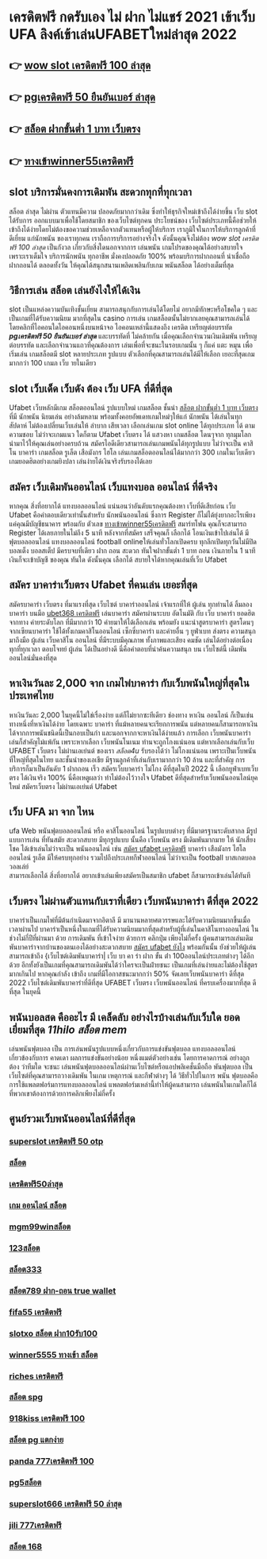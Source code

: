 # เครดิตฟรี กดรับเอง ไม่ ฝาก ไม่แชร์ 2021 เข้าเว็บ UFA ลิงค์เข้าเล่นUFABETใหม่ล่าสุด 2022 

## 👉 [wow slot เครดิตฟรี 100 ล่าสุด](https://bio.link/tisawago)
## 👉 [pgเครดิตฟรี 50 ยืนยันเบอร์ ล่าสุด](https://mabet.net/credit-free-new/)
## 👉 [สล็อต ฝากขั้นต่ำ 1 บาท เว็บตรง](https://member.mabet.net/?action=login)
## 👉 [ทางเข้าwinner55เครดิตฟรี](https://mabet.net/)

##  slot  บริการมั่นคงการเดิมพัน  สะดวกทุกที่ทุกเวลา

 สล็อต ล่าสุด ไม่ผ่าน ตัวแทนมีความ ปลอดภัยมากกว่าเดิม ซึ่งทำให้ธุรกิจใหม่เข้าถึงได้ง่ายขึ้น   เว็บ slot ได้รับการ ออกแบบมาเพื่อใช้โดยสมาชิก ของเว็บไซต์ทุกคน ประโยชน์ของ เว็บไซต์ประเภทนี้คือช่วยให้เข้าถึงได้ง่ายโดยไม่ต้องขอความช่วยเหลือจากตัวแทนหรือผู้ให้บริการ เราภูมิใจในการให้บริการลูกค้าที่ดีเยี่ยม แก่นักพนัน ของเราทุกคน เราถือการบริการอย่างจริงใจ ดังนั้นคุณจึงไม่ต้อง *wow slot เครดิตฟรี 100 ล่าสุด* เป็นกังวล เกี่ยวกับสิ่งใดนอกจากการ เล่นพนัน เกมโปรดของคุณได้อย่างสบายใจ เพราะเราเต็มใจ บริการนักพนัน ทุกอาชีพ มั่งคงปลอดภัย 100% พร้อมบริการฝากถอนที่ น่าเชื่อถือ ฝากถอนได้  ตลอดทั้งวัน  ให้คุณได้สนุกสนานเพลิดเพลินกับเกม พนันสล็อต  ได้อย่างเต็มที่สุด


## วิธีการเล่น สล็อต เล่นยังไงให้ได้เงิน

 slot เป็นแหล่งความบันเทิงชั้นเยี่ยม สามารถสนุกกับการเล่นได้โดยไม่ อยากมีทักษะหรือโชคใด ๆ และเป็นเกมที่ได้รับความนิยม มากที่สุดใน casino  การเล่น เกมสล็อตนั้นไม่ยากเลยคุณสามารถเล่นได้โดยคลิกที่ไอคอนใดไอคอนหนึ่งบนหน้าจอ ไอคอนเหล่านี้แสดงถึง เครดิต  เหรียญต่อบรรทัด ***pgเครดิตฟรี 50 ยืนยันเบอร์ ล่าสุด*** และบรรทัดที่ ไม่คล้ายกัน เมื่อคุณเลือกจำนวนเงินเดิมพัน   เหรียญต่อบรรทัด และเลือกจำนวนแถวที่คุณต้องการ เล่นเพื่อที่จะชนะในรอบเกมนั้น ๆ ก็แค่ แตะ  หมุน  เพื่อเริ่มเล่น เกมสล็อตมี slot หลายประเภท รูปแบบ ตัวเลือกที่คุณสามารถเล่นได้มีให้เลือก เยอะที่สุดเกมมากกว่า 100 เกมภ เว็บ ายในเดียว


##  slot  เว็บเด็ด เว็บดัง ต้อง  เว็บ UFA ที่ดีที่สุด

 Ufabet เว็บหลักมีเกม สล็อตออนไลน์ รูปแบบใหม่ เกมสล็อต ชั้นนำ [สล็อต ฝากขั้นต่ำ 1 บาท เว็บตรง](https://mabet.net/) ที่มี นักพนัน นิยมเล่น อย่างล้มหลาม พร้อมทั้งคอยอัพเดทเกมใหม่ๆให้แก่ นักพนัน ได้เล่นในทุก สัปดาห์   ไม่ต้องเปลี่ยนเว็บเล่นให้ ลำบาก เสียเวลา เลือกเล่นเกม slot online ได้ทุกประเภท ได้ ตามความชอบ ไม่ว่าจะเกมแนว ใดก็ตาม Ufabet เว็บตรง ได้ แสวงหา เกมสล็อต โดนๆจาก ทุกมุมโลก  นำมาไว้ให้คุณเล่นอย่างครบถ้วน  สมัครไอดีเดียวสามารถเล่นเกมพนันได้ทุกรูปแบบ ไม่ว่าจะเป็น คาสิโน บาคาร่า เกมสล็อต  รูเล็ต เสือมังกร ไฮโล เล่นเกมสล็อตออนไลน์ได้มากกว่า 300 เกมในเว็บเดียว เกมยอดฮิตอย่างเกมยิงปลา เล่นง่ายได้เงินจริงรับรองได้เลย


## สมัคร เว็บเดิมพันออนไลน์ เว็บแทงบอล ออนไลน์ ที่ดีจริง

หากคุณ สิ่งที่อยากได้ แทงบอลออนไลน์ แน่นอนว่าอันดับแรกคุณต้องหา เว็บที่ดีเสียก่อน เว็บ Ufabet คือคำตอบเดียวเท่านั้นสำหรับ นักพนันออนไลน์  ซึ่งการ Register ก็ไม่ได้ยุ่งยากอะไรเพียงแค่คุณมีบัญชีธนาคาร พร้อมกับ ตัวเลข [ทางเข้าwinner55เครดิตฟรี](https://mabet.net/register/)  สมาร์ทโฟน คุณก็จะสามารถ  Register ได้เลยภายในไม่ถึง 5 นาที หลังจากที่สมัคร เสร็จคุณก็ เลือกได้  โอนเงินเข้าไปเล่นได้ มีฟุตบอลออนไลน์ แทงบอลออนไลน์ football onlineให้เล่นทั่วโลกเปิดครบ ทุกลีกเปิดทุกวันไม่มีปิด  บอลเต็ง บอลสเต็ป มีครบจบที่เดียว  ฝาก  ถอน สะดวก ทันใจฝากขั้นต่ำ 1 บาท ถอน เงินภายใน 1 นาทีเงินก็จะเข้าบัญชี ของคุณ ทันใด  ดังนั้นคุณ เลือกได้ สบายใจได้หากคุณเล่นที่เว็บ Ufabet 

## สมัคร บาคาร่าเว็บตรง Ufabet ที่คนเล่น เยอะที่สุด

สมัครบาคาร่า เว็บตรง  ที่มาแรงที่สุด  เว็บไซต์ บาคาร่าออนไลน์ เจ้าแรกที่ให้  ผู้เล่น  ทุกท่านได้ ลิ้มลอง บาคาร่า บนมือ [ubet368 เครดิตฟรี](https://mabet.net/register/) เล่นบาคาร่า สมัครผ่านระบบ อัตโนมัติ กับ เว็บ บาคาร่า ยอดฮิต   จากทาง ค่ายระดับโลก ที่มีมากกว่า 10 ค่ายมาให้ได้เลือกเล่น พร้อมยัง แนะนำสูตรบาคาร่า  สูตรโดนๆ  จากเซียนบาคาร่า ใช้ได้ทั้งเกมคาสิโนออนไลน์ เซ็กซี่บาคาร่า และค่ายอื่น ๆ ยูฟ่าเบท ส่งตรง  ความสนุกมาถึงมือ  ผู้เล่น เว็บคาสิโน ออนไลน์ ที่มีระบบมีคุณภาพ ทั้งภาพและเสียง คมชัด เล่นได้อย่างต่อเนื่อง ทุกที่ทุกเวลา  ตอบโจทย์  ผู้เล่น ได้เป็นอย่างดี นี่คือคำตอบที่น่าค้นความสนุก บน เว็บไซต์นี้ เดิมพัน ออนไลน์มั่นคงที่สุด

## หาเงินวันละ 2,000  จาก เกมไพ่บาคาร่า  กับเว็บพนันใหญ่ที่สุดในประเทศไทย

หาเงินวันละ 2,000  ในยุคนี้ไม่ใช่เรื่องง่าย แต่ก็ไม่ยากซะทีเดียว ช่องทาง หาเงิน   ออนไลน์ ก็เป็นเช่นทางหนึ่งที่หาเงินได้ง่าย โดยเฉพาะ บาคาร่า ที่แม้หลายคนจะเรียกการพนัน แต่หลายคนก็สามารถหาเงินได้จากการพนันชนิดนี้เป็นกอบเป็นกำ และนอกจากกจะหาเงินได้ง่ายแล้ว การเลือก  เว็บพนันบาคาร่า  เล่นก็สำคัญไม่แพ้กัน เพราะหากเลือก  เว็บพนันโนเนม  ท่านจะถูกโกงแน่นอน แต่หากเลือกเล่นกับเว็บ UFABET เว็บตรง ไม่ผ่านเอเย่นต์ ของเรา *สล็อต4u* รับรองได้ว่า ไม่โกงแน่นอน เพราะเป็นเว็บพนันที่ใหญ่ที่สุดในไทย และชั้นนำของเอเชีย มีฐานลูกค้าที่เล่นกับเรามากกว่า 10 ล้าน และที่สำคัญ การบริการก็มาเป็นอันดับ 1 ฝากถอน เร็ว สมัครเว็บบาคาร่า ไม่โกง ดีที่สุดในปี 2022 นี้ เลือกยูฟ่าเบทเว็บตรง ได้เงินจริง 100% นี่คือเหตูผลว่า ทำไม่ต้องไว้วางใจ Ufabet  ดีที่สุดสำหรับเว็บพนันออนไลน์ยุคใหม่  สมัครเว็บตรง ไม่ผ่านเอเย่นต์ Ufabet 


## เว็บ UFA มา จาก ไหน

 ufa Web พนันฟุตบอลออนไลน์     หรือ คาสิโนออนไลน์   ในรูปแบบต่างๆ   ที่มีมาตรฐานระดับสากล มีรูปแบบการเล่น   ที่ทันสมัย   สะดวกสบาย    มีทุกรูปแบบ  นั้นคือ  เว็บพนัน ตรง   มีเดิมพันมากมาย   ให้ นักเสี่ยงโชค ได้เข้าเล่นไม่ว่าจะเป็น  พนันออนไลน์   เช่น [สมัคร ufabet เครดิตฟรี](https://mabet.net/credit-free-100/) บาคาร่า   เสือมังกร ไฮโลออนไลน์    รูเล็ต   มีให้ครบทุกอย่าง รวมไปถึงประเภทกีฬาออนไลน์   ไม่ว่าจะเป็น  football บาสเกตบอล    วอลเล่ย์  
  สามารถเลือกได้  สิ่งที่อยากได้ อยากเข้าเล่นเพียงสมัครเป็นสมาชิก    ufabet  ก็สามารถเข้าเล่นได้ทันที


## เว็บตรง ไม่ผ่านตัวแทนกับเราที่เดียว  เว็บพนันบาคาร่า ดีที่สุด 2022 

บาคาร่าเป็นเกมไพ่ที่มีต้นกำเนิดมาจากอิตาลี มี  มานานหลายศตวรรษและได้รับความนิยมมากขึ้นเมื่อเวลาผ่านไป บาคาร่าเป็นหนึ่งในเกมที่ได้รับความนิยมมากที่สุดสำหรับผู้ที่เล่นในคาสิโนทางออนไลน์ ในช่วงไม่กี่ปีที่ผ่านมา ด้วย   การเดิมพัน ที่เข้าใจง่าย ด้วยการ คลิกปุ่ม  เพียงไม่กี่ครั้ง ผู้คนสามารถเล่นเดิมพันบาคาร่าจากบ้านของตนเองได้อย่างสะดวกสบาย [สมัคร ufabet ยังไง](https://mabet.net/20-free-100/)  พร้อมกันนั้น ยังช่วยให้ผู้เล่นสามารถเข้าถึง {เว็บไซต์เดิมพันบาคาร่า| เว็บ บา คา ร่า ฝาก ขั้น ต่ํา 100ออนไลน์ประเภทต่างๆ ได้อีกด้วย อีกทั้งยังเป็นเกมที่คุณสามารถเดิมพันได้ว่าใครจะเป็นฝ่ายชนะ เป็นเกมที่เล่นง่ายและไม่ต้องใช้สูตรมากเกินไป หากคุณกำลัง  เข้าถึง เกมที่มีโอกาสชนะมากกว่า 50%  จัดเลยเว็บพนันบาคาร่า ดีที่สุด 2022  เว็บไซต์เดิมพันบาคาร่าที่ดีที่สุด UFABET เว็บตรง เว็บพนันออนไลน์ ที่ครบเครื่องมากที่สุด ดีที่สุด ในยุคนี้


##  พนันบอลสด คืออะไร มี เคล็ดลับ  อย่างไรบ้างเล่นกับเว็บใด ยอดเยี่ยมที่สุด *11hilo สล็อต mem* 

 เล่นพนันฟุตบอล เป็น การเล่นพนันรูปแบบหนึ่งเกี่ยวกับการแข่งขันฟุตบอล แทงบอลออนไลน์ เกี่ยวข้องกับการ คาดเดา ผลการแข่งขันอย่างน้อย หนึ่งแมต์ตัวอย่างเช่น โดยการคาดการณ์ อย่างถูกต้อง ว่าทีมใด จะชนะ เล่นพนันฟุตบอลออนไลน์ผ่านเว็บไซต์หรือแอปพลิเคชั่นมือถือ พันฟุตบอล เป็นเว็บไซต์ที่คุณสามารถวางเดิมพัน ในเกม เหตุการณ์ และกีฬาต่างๆ ได้ วิธีทั่วไปในการ พนัน ฟุตบอลคือการใช้แพลตฟอร์มการแทงบอลออนไลน์ แพลตฟอร์มเหล่านี้ทำให้ผู้คนสามารถ เล่นพนันในเกมใดก็ได้ที่พวกเขาต้องการด้วยการคลิกเพียงไม่กี่ครั้ง 

## ศูนย์รวมเว็บพนันออนไลน์ที่ดีที่สุด

### [superslot เครดิตฟรี 50 otp](https://atom.io/themes/MABET.net%20สล็อตหมายเลข1%20แตกหนัก%20100%%20สล็อต%20xo%20ใหม่%20008%20สล็อต%20สล็อตแตกหนัก%2020รับ100)
### [สล็อต](https://atom.io/themes/MABET.net%20สล็อตหมายเลข1%20แตกหนัก%20100%%20winner55%20เครดิตฟรี%20008%20สล็อต%20สล็อตแตกหนัก%2020รับ100)
### [เครดิตฟรี50ล่าสุด](https://atom.io/themes/MABET.net%20สล็อตหมายเลข1%20แตกหนัก%20100%%20ยิงปลา%20เครดิตฟรี%20ไม่ต้องฝากก่อน%20ไม่ต้องแชร์%20ยืนยันเบอร์โทรศัพท์%20008%20สล็อต%20สล็อตแตกหนัก%2020รับ100)
### [เกม ออนไลน์ สล็อต](https://atom.io/themes/MABET.net%20สล็อตหมายเลข1%20แตกหนัก%20100%%20superslot%20444%20เครดิตฟรี%2050%20ยืนยันเบอร์%20008%20สล็อต%20สล็อตแตกหนัก%2020รับ100)
### [mgm99winสล็อต](https://atom.io/themes/MABET.net%20สล็อตหมายเลข1%20แตกหนัก%20100%%20pg%20slot%20walletเครดิตฟรี%20008%20สล็อต%20สล็อตแตกหนัก%2020รับ100)
### [123สล็อต](https://atom.io/themes/MABET.net%20สล็อตหมายเลข1%20แตกหนัก%20100%%20เครดิตฟรี300ไม่ต้องฝากไม่ต้องแชร์แค่สมัคร%202022%20008%20สล็อต%20สล็อตแตกหนัก%2020รับ100)
### [สล็อต333](https://atom.io/themes/MABET.net%20สล็อตหมายเลข1%20แตกหนัก%20100%%20สล็อต%20เติม%20true%20wallet%20ฝาก-ถอน%20ไม่มี%20ขั้น%20ต่ํา%202021%20008%20สล็อต%20สล็อตแตกหนัก%2020รับ100)
### [สล็อต789 ฝาก-ถอน true wallet](https://atom.io/themes/MABET.net%20สล็อตหมายเลข1%20แตกหนัก%20100%%20เครดิตฟรี200%20008%20สล็อต%20สล็อตแตกหนัก%2020รับ100)
### [fifa55 เครดิตฟรี](https://atom.io/themes/MABET.net%20สล็อตหมายเลข1%20แตกหนัก%20100%%20sagame%20เครดิตฟรี%20100%20008%20สล็อต%20สล็อตแตกหนัก%2020รับ100)
### [slotxo สล็อต ฝาก10รับ100](https://atom.io/themes/MABET.net%20สล็อตหมายเลข1%20แตกหนัก%20100%%20superslot1234%20เครดิตฟรี50%20008%20สล็อต%20สล็อตแตกหนัก%2020รับ100)
### [winner5555 ทางเข้า สล็อต](https://atom.io/themes/MABET.net%20สล็อตหมายเลข1%20แตกหนัก%20100%%20วิธี%20สมัคร%20ufabet%20ฟรีเครดิต%20008%20สล็อต%20สล็อตแตกหนัก%2020รับ100)
### [riches เครดิตฟรี](https://atom.io/themes/MABET.net%20สล็อตหมายเลข1%20แตกหนัก%20100%%20ทางเข้า%20ufabet1688สล็อต%20008%20สล็อต%20สล็อตแตกหนัก%2020รับ100)
### [สล็อต spg](https://atom.io/themes/MABET.net%20สล็อตหมายเลข1%20แตกหนัก%20100%%20สล็อต%20เว็บใหญ่%20pg%20008%20สล็อต%20สล็อตแตกหนัก%2020รับ100)
### [918kiss เครดิตฟรี 100](https://atom.io/themes/MABET.net%20สล็อตหมายเลข1%20แตกหนัก%20100%%20สล็อต%20xo%20ใหม่%20008%20สล็อต%20สล็อตแตกหนัก%2020รับ100)
### [สล็อต pg แตกง่าย](https://atom.io/themes/MABET.net%20สล็อตหมายเลข1%20แตกหนัก%20100%%20เครดิตฟรีpg%20008%20สล็อต%20สล็อตแตกหนัก%2020รับ100)
### [panda 777เครดิตฟรี 100](https://atom.io/themes/MABET.net%20สล็อตหมายเลข1%20แตกหนัก%20100%%20เครดิตฟรี%20918kiss%20008%20สล็อต%20สล็อตแตกหนัก%2020รับ100)
### [pg5สล็อต](https://atom.io/themes/MABET.net%20สล็อตหมายเลข1%20แตกหนัก%20100%%20สมัคร%20ufabet%20เว็บตรง%20ทั้งหมด%20008%20สล็อต%20สล็อตแตกหนัก%2020รับ100)
### [superslot666 เครดิตฟรี 50 ล่าสุด](https://atom.io/themes/MABET.net%20สล็อตหมายเลข1%20แตกหนัก%20100%%20สล็อต%20เครดิตฟรี%20ไม่ต้องฝากก่อน%20ไม่ต้องแชร์%20ยืนยันเบอร์โทรศัพท์%20ล่าสุด%202021%20008%20สล็อต%20สล็อตแตกหนัก%2020รับ100)
### [jili 777เครดิตฟรี](https://atom.io/themes/MABET.net%20สล็อตหมายเลข1%20แตกหนัก%20100%%20จีคลับ%201688%20เครดิตฟรี%20008%20สล็อต%20สล็อตแตกหนัก%2020รับ100)
### [สล็อต 168](https://atom.io/themes/MABET.net%20สล็อตหมายเลข1%20แตกหนัก%20100%%20สล็อต%20true%20wallet%20เครดิตฟรี%20008%20สล็อต%20สล็อตแตกหนัก%2020รับ100)